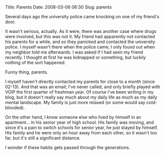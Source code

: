 Title: Parents
Date: 2008-03-06 06:30
Slug: parents

Several days ago the university police came knocking on one of my
friend's door.

It wasn't serious, actually. As it were, there was another case where
drugs were involved, but this was not it. My friend had apparently not
contacted his parents for a while, and so they panicked and contacted
the university police. I myself wasn't there when the police came; I
only found out when my neighbor told me afterwards. I was asked if I had
seen my friend recently. I thought at first he was kidnapped or
something, but luckily nothing of the sort happened.

Funny thing, parents.

I myself haven't directly contacted my parents for close to a month
(since 02-13). And that was an email; I've never called, and only
briefly played with VOIP the first quarter of freshman year. Of course
I've been writing in my blog, but it doesn't really say much about my
daily life as much as my daily mental landscape. My family is just more
relaxed (or some would say cold-blooded).

On the other hand, I know someone else who lived by himself in an
apartment... in his senior year of high school. His family was moving,
and since it's a pain to switch schools for senior year, he just stayed
by himself. His family and he were only an hour away from each other, so
it wasn't too far, but it's still a significant distance.

I wonder if these habits gets passed through the generations.


